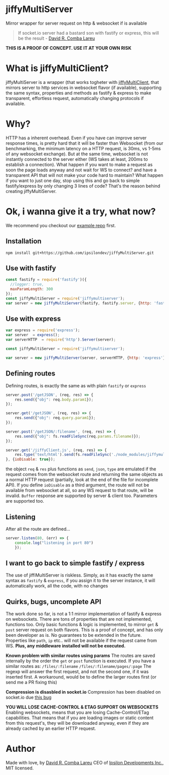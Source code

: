 # jiffyMultiServer
Mirror wrapper for server request on http &amp; websocket if is available

> If socket.io server had a bastard son with fastify or express, this will be the result - [David R. Comba Lareu](https://twitter.com/shadow_of__soul)

**THIS IS A PROOF OF CONCEPT. USE IT AT YOUR OWN RISK**

# What is jiffyMultiClient?
jiffyMultiServer is a wrapper (that works togheter with [jiffyMultiClient](https://github.com/ipsilondev/jiffyMultiClient), that mirrors server to http services in websocket flavor (if available), supporting the same syntax, properties and methods as fastify & express to make transparent, effortless request, automatically changing protocols if available.

# Why?
HTTP has a inherent overhead. Even if you have can improve server response times, is pretty hard that it will be faster than Websocket (from our benchmarking, the minimum latency on a HTTP request, is 30ms, vs 1-5ms of any websocket exchange). But at the same time, websocket is not instantly connected to the server either (WS takes at least, 200ms to establish a connection). What happen if you want to make a request as soon the page loads anyway and not wait for WS to connect? and have a transparent API that will not make your code hard to maintain? What happen if you want to just one day, stop using this and go back to simple fastify/express by only changing 3 lines of code? That's the reason behind creating jiffyMultiServer.

# Ok, i wanna give it a try, what now?

We recommend you checkout our [example repo](https://github.com/ipsilondev/jiffyExample) first.

## Installation

`npm install git+https://github.com/ipsilondev/jiffyMultiServer.git`

## Use with fastify

```javascript
const fastify = require('fastify')({
  //logger: true,
  maxParamLength: 300
});
const jiffyMultiServer = require('jiffymultiserver');
var server = new jiffyMultiServer(fastify, fastify.server, {http: 'fastify'});
```

## Use with express

```javascript
var express = require('express');
var server  = express();
var serverHTTP  = require('http').Server(server);

const jiffyMultiServer = require('jiffymultiserver');

var server = new jiffyMultiServer(server, serverHTTP, {http: 'express'});
```

## Defining routes
Defining routes, is exactly the same as with plain `fastify` or `express`
```javascript
server.post('/getJSON', (req, res) => {
	res.send({"obj": req.body.param1});
});

server.get('/getJSON', (req, res) => {
	res.send({"obj": req.query.param1});
});

server.post('/getJSON/:filename', (req, res) => {
	res.send({"obj": fs.readFileSync(req.params.filename)});
});

server.get('/jiffyClient.js', (req, res) => {
	res.type('text/html').send(fs.readFileSync('./node_modules/jiffymulticlient/index.js'));
}, {ioDisable: true});	
```
the object `req` & `res` plus functions as `send`, `json`, `type` are emulated if the request comes from the websocket route and returning the same objects as a normal HTTP request (partially, look at the end of the file for incomplete API). If you define `ioDisable` as a third argument, the route will not be available from websocket at all, so any WS request to that route, will be invalid. `Buffer` response are supported by server & client too. Parameters are supported too.

## Listening
After all the route are defined...

```javascript
server.listen(80, (err) => {
	console.log("listening in port 80")
	});
```

## I want to go back to simple fastify / express
The use of jiffiMultiServer is riskless. Simply, as it has exactly the same syntax as `fastify` & `express`, if you assign it to the server instance, it will automatically work, all the code, with no changes

## Quirks, bugs, uncomplete API

The work done so far, is not a 1:1 mirror implementation of fastify & express on websockets. There are tons of properties that are not implemented, functions too. Only basic functions & logic is implemented, to mirror `get` & `post` server request on both flavors. This is a proof of concept, and has only been developer as is. No guarantees to be extended in the future. 
Properties like `path`, `ip` etc.. will not be available if the request came from WS. **Plus, any middleware installed will not be executed.**

**Known problem with similar routes using params**
The routes are saved internally by the order the `get` or `post` function is executed. If you have a similar routes as:
`/files/:filename`
`/files/:filename/pages/:page`
The regexp will answer the first request, and not the second one, if it was inserted first. A workaround, would be to define the larger routes first (or send me a PR fixing this)

**Compression is disasbled in socket.io**
Compression has been disabled on socket.io due [this bug](https://github.com/socketio/socket.io/issues/3595)

**YOU WILL LOSE CACHE-CONTROL & ETAG SUPPORT ON WEBSOCKETS**
Enabling websockets, means that you are losing Cache-Control/ETag  capabilities. That means that if you are loading images or static content from this request's, they will be downloaded anyway, even if they are already cached by an earlier HTTP request.

# Author

Made with love, by [David R. Comba Lareu](https://twitter.com/shadow_of__soul) CEO of [Ipsilon Developments Inc.](https://ipsilondev.com), MIT licensed.
